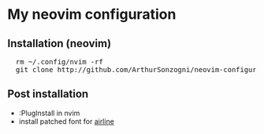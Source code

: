 My neovim configuration
=============================

## Installation (neovim)
<pre>
  rm ~/.config/nvim -rf
  git clone http://github.com/ArthurSonzogni/neovim-configuration.git ~/.config/nvim
</pre>


## Post installation
* :PlugInstall in nvim
* install patched font for [airline](https://github.com/vim-airline/vim-airline)
